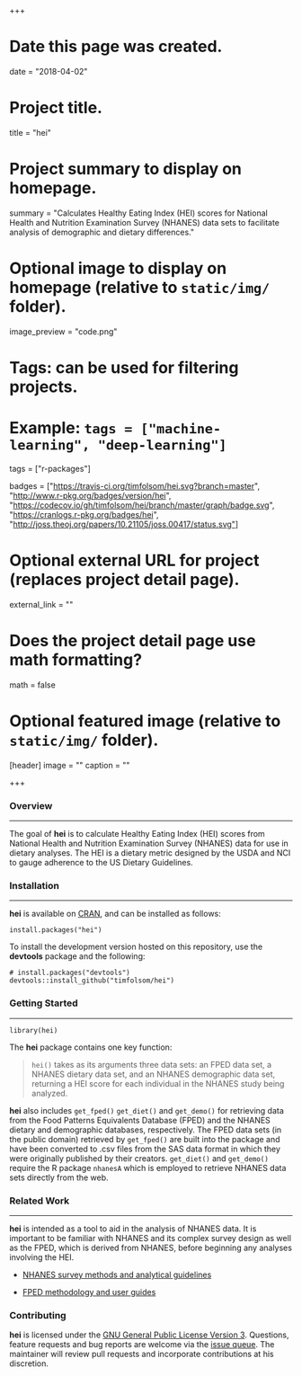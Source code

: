 +++
# Date this page was created.
date = "2018-04-02"

# Project title.
title = "hei"

# Project summary to display on homepage.
summary = "Calculates Healthy Eating Index (HEI) scores for National Health and Nutrition Examination Survey (NHANES) data sets to facilitate analysis of demographic and dietary differences."

# Optional image to display on homepage (relative to `static/img/` folder).
image_preview = "code.png"

# Tags: can be used for filtering projects.
# Example: `tags = ["machine-learning", "deep-learning"]`
tags = ["r-packages"]

badges = ["https://travis-ci.org/timfolsom/hei.svg?branch=master", "http://www.r-pkg.org/badges/version/hei", "https://codecov.io/gh/timfolsom/hei/branch/master/graph/badge.svg", 
"https://cranlogs.r-pkg.org/badges/hei",
"http://joss.theoj.org/papers/10.21105/joss.00417/status.svg"]
 

# Optional external URL for project (replaces project detail page).
external_link = ""

# Does the project detail page use math formatting?
math = false

# Optional featured image (relative to `static/img/` folder).
[header]
image = ""
caption = ""

+++

### Overview
___
The goal of **hei** is to calculate Healthy Eating Index (HEI) scores from National Health and Nutrition Examination Survey (NHANES) data for use in dietary analyses. The HEI is a dietary metric designed by the USDA and NCI to gauge adherence to the US Dietary Guidelines.

### Installation
___

**hei** is available on [CRAN](https://cran.r-project.org/package=hei), and can be installed as follows:

```
install.packages("hei")
```

To install the development version hosted on this repository, use the **devtools** package and the following:

```
# install.packages("devtools")
devtools::install_github("timfolsom/hei")
```
### Getting Started
___
```
library(hei)
```

The **hei** package contains one key function:

>`hei()` takes as its arguments three data sets: an FPED data set, a NHANES dietary data set, and an NHANES demographic data set, returning a HEI score for each individual in the NHANES study being analyzed.

**hei** also includes `get_fped()` `get_diet()` and `get_demo()` for retrieving data from the Food Patterns Equivalents Database (FPED) and the NHANES dietary and demographic databases, respectively. The FPED data sets (in the public domain) retrieved by `get_fped()` are built into the package and have been converted to .csv files from the SAS data format in which they were originally published by their creators. `get_diet()` and `get_demo()` require the R package `nhanesA` which is employed to retrieve NHANES data sets directly from the web.
### Related Work
___
**hei** is intended as a tool to aid in the analysis of NHANES data. It is important to be familiar with NHANES and its complex survey design as well as the FPED, which is derived from NHANES, before beginning any analyses involving the HEI.

* [NHANES survey methods and analytical guidelines](https://wwwn.cdc.gov/nchs/nhanes/analyticguidelines.aspx)

* [FPED methodology and user guides](https://www.ars.usda.gov/northeast-area/beltsville-md/beltsville-human-nutrition-research-center/food-surveys-research-group/docs/fped-methodology/)

### Contributing

**hei** is licensed under the [GNU General Public License Version 3](https://www.gnu.org/licenses/gpl-3.0.txt). Questions, feature requests and bug reports are welcome via the [issue queue](https://github.com/vpnagraj/hei/issues). The maintainer will review pull requests and incorporate contributions at his discretion.